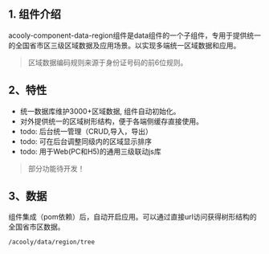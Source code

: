 <!-- title: 动态表单组件 -->
<!-- type: app -->
<!-- author: zhangpu -->

## 1. 组件介绍
acooly-component-data-region组件是data组件的一个子组件，专用于提供统一的全国省市区三级区域数据及应用场景。以实现多端统一区域数据和应用。

>区域数据编码规则来源于身份证号码的前6位规则。

## 2、特性

* 统一数据库维护3000+区域数据, 组件自动初始化。
* 对外提供统一的区域树形结构，便于各端侧缓存直接使用。
* todo: 后台统一管理（CRUD,导入，导出）
* todo: 可在后台调整同级内的区域显示排序
* todo: 用于Web(PC和H5)的通用三级联动js库

>部分功能待开发！

## 3、数据

组件集成（pom依赖）后，自动开启应用。可以通过直接url访问获得树形结构的全国省市区数据。

```html
/acooly/data/region/tree
```

